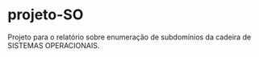 # projeto-SO
Projeto para o relatório sobre enumeração de subdomínios da cadeira de SISTEMAS OPERACIONAIS.
